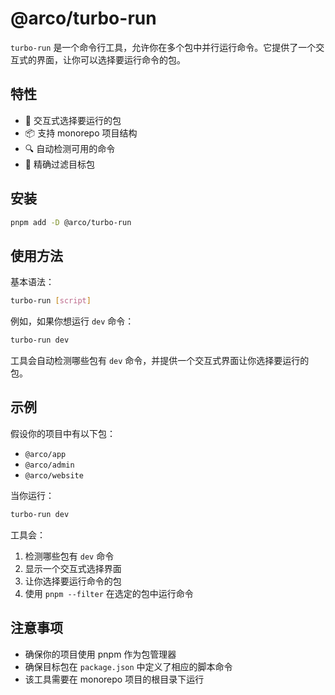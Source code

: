 <!--
 * @Description:
 * @Author: LLiuHuan
 * @Date: 2025-06-17 00:55:16
 * @LastEditTime: 2025-07-15 02:23:57
 * @LastEditors: LLiuHuan
-->

# @arco/turbo-run

`turbo-run` 是一个命令行工具，允许你在多个包中并行运行命令。它提供了一个交互式的界面，让你可以选择要运行命令的包。

## 特性

- 🚀 交互式选择要运行的包
- 📦 支持 monorepo 项目结构
- 🔍 自动检测可用的命令
- 🎯 精确过滤目标包

## 安装

```bash
pnpm add -D @arco/turbo-run
```

## 使用方法

基本语法：

```bash
turbo-run [script]
```

例如，如果你想运行 `dev` 命令：

```bash
turbo-run dev
```

工具会自动检测哪些包有 `dev` 命令，并提供一个交互式界面让你选择要运行的包。

## 示例

假设你的项目中有以下包：

- `@arco/app`
- `@arco/admin`
- `@arco/website`

当你运行：

```bash
turbo-run dev
```

工具会：

1. 检测哪些包有 `dev` 命令
2. 显示一个交互式选择界面
3. 让你选择要运行命令的包
4. 使用 `pnpm --filter` 在选定的包中运行命令

## 注意事项

- 确保你的项目使用 pnpm 作为包管理器
- 确保目标包在 `package.json` 中定义了相应的脚本命令
- 该工具需要在 monorepo 项目的根目录下运行
